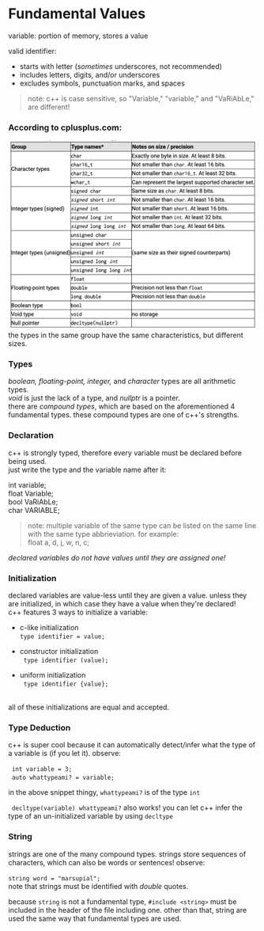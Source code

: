 # Fundamental Values


variable: portion of memory, stores a value

valid identifier:
- starts with letter (*sometimes* underscores, not recommended)
- includes letters, digits, and/or underscores
- excludes symbols, punctuation marks, and spaces

> note: c++ is case sensitive, so "Variable," "variable," and "VaRiAbLe," are different!

### According to cplusplus.com:
![table of fundamental values and characteristics<-- NOT MINE!](fundamental_types.png)
the types in the same group have the same characteristics, but different sizes.

### Types

*boolean, floating-point, integer,* and *character* types are all arithmetic types. <br>
*void* is just the lack of a type, and *nullptr* is a pointer. <br>
there are *compound types*, which are based on the aforementioned 4 fundamental types. these compound types are one of c++'s strengths.

### Declaration

c++ is strongly typed, therefore every variable must be declared before being used. <br>
just write the type and the variable name after it:<br>

int variable; <br>
float Variable; <br>
bool VaRiAbLe; <br>
char VARIABLE; <br>

> note: multiple variable of the same type can be listed on the same line with the same type abbrieviation. for example:<br>
 float a, d, j, w, n, c;

*declared variables do not have values until they are assigned one!*

### Initialization

declared variables are value-less until they are given a value. unless they are initialized, in which case they have a value when they're declared!<br>
c++ features 3 ways to initialize a variable:<br>

- c-like initialization<br>
  ``` type identifier = value; ```

- constructor initialization<br>
  ``` type identifier (value);```

- uniform initialization<br>
  ``` type identifier {value};```

<br>
all of these initializations are equal and accepted.

### Type Deduction

c++ is super cool because it can automatically detect/infer what the type of a variable is (if you let it). observe:<br>

``` int variable = 3;```<br>
``` auto whattypeami? = variable;```<br>

in the above snippet thingy, ```whattypeami?``` is of the type ```int```<br>

``` decltype(variable) whattypeami?``` also works! you can let c++ infer the type of an un-initialized variable by using ```decltype```


### String

strings are one of the many compound types. strings store sequences of characters, which can also be words or sentences! observe:<br>

```string word = "marsupial";```<br>
note that strings must be identified with *double* quotes.<br>

because ```string``` is not a fundamental type, ```#include <string>``` must be included in the header of the file including one. other than that, string are used the same way that fundamental types are used.

